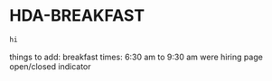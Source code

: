 # HDA-BREAKFAST
```html
hi
```
things to add:
breakfast times: 6:30 am to 9:30 am
were hiring page
open/closed indicator
